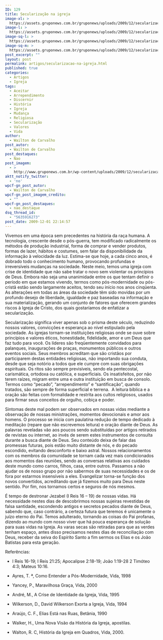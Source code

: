 ```yaml
---
ID: 129
title: Secularização na igreja
image-xl: >
  https://assets.gruponews.com.br/gruponews/uploads/2009/12/secularizacao_na_igreja.jpg
image-l: >
  https://assets.gruponews.com.br/gruponews/uploads/2009/12/secularizacao_na_igreja.jpg
image-sq-l: >
  https://assets.gruponews.com.br/gruponews/uploads/2009/12/secularizacao_na_igreja.jpg
image-sq-m: >
  https://assets.gruponews.com.br/gruponews/uploads/2009/12/secularizacao_na_igreja-720x550.jpg
post_excerpt: ""
layout: post
permalink: artigos/secularizacao-na-igreja.html
published: true
categories:
  - Artigos
  - Igreja
tags:
  - Aceitar
  - Arrependimento
  - Discernir
  - História
  - Igreja
  - Mudança
  - Religiosa
  - Secularização
  - Valores
  - Vida
author:
  - Wailton de Carvalho
post_autor:
  - Wailton de Carvalho
post_destaques:
  - Nao
post_imagem:
  - >
    http://www.gruponews.com.br/wp-content/uploads/2009/12/secularizacao_na_igreja.jpg
aktt_notify_twitter:
  - 'no'
wpcf-gn_post_autor:
  - Wailton de Carvalho
wpcf-gn_post_imagem_credito:
  - ""
wpcf-gn_post_destaques:
  - nao_destaque
dsq_thread_id:
  - "5635916273"
post_date: 2009-12-01 22:14:57
---
```

Vivemos em uma época sem precedentes na história da raça humana. A tecnologia, crescente desde o pós-guerra, tem modificado radicalmente os métodos de produção industrial, forma de comprar e vender produtos, formas de lazer, hábitos e costumes, sem falar da disponibilidade da informação à velocidade da luz. Estima-se que hoje, a cada cinco anos, é dobrado todo o conhecimento humano, provocando profundas e irreversíveis mudanças na sociedade. Neste meio, temos uma igreja com crise de identidade que não sabe tratar o novo sem violentar os princípios de Deus. Embora não seja uma unanimidade entre os que tentam definir o período em que estamos vivendo, termos como pós-modernidade ou pós-cristã estão sendo largamente aceitos, tendo seu início nos anos cinqüenta. As alterações em todas as áreas da sociedade têm sido movidas por um profundo desejo de liberdade, igualdade e paz baseadas na informação e sua materialização, gerando um conjunto de fatores que oferecem grandes riscos à Igreja de Cristo, dos quais gostaríamos de enfatizar a secularização.

Secularização significa viver apenas sob o prisma deste século, reduzindo nossos valores, convicções e esperança ao nível estipulado pela sociedade. As igrejas tornam-se instituições religiosas onde se ouve sobre princípios e valores éticos, honestidade, fidelidade, amor e um Deus que faz tudo para você. Os líderes são freqüentemente convidados para palanques, inaugurações de praças, monumentos públicos e outros eventos sociais. Seus membros acreditam que são cristãos por  participarem destas entidades religiosas, não importando sua conduta, desde que seja notório a todos que ele cumpre com suas obrigações espirituais. Os ritos são sempre previsíveis, sendo ela pentecostal, carismática, ortodoxa ou católica, e superficiais. Os insatisfeitos, por não terem raízes, migram entre uma e outra instituição em busca de consolo. Termos como “pecado”, “arrependimento” e “santificação”, quando tratados, são sempre de forma superficial e terrena.  A leitura bíblica e a oração são feitas com formalidade e restrita aos cultos religiosos, usados para firmar seus conceitos de orgulho, cobiça e poder.

Sintomas deste mal podem ser observados em nossas vidas mediante a observação de nossas ministrações, momentos devocionais e amor aos homens. O processo se inicia com paulatina redução de tempo dedicado à meditação (repare que não escrevemos leitura) e oração diante de Deus. As palavras reveladas vão aos poucos sendo substituídas por artigos retirados de revistas ou internet, ao invés de serem estes instrumentos de consulta durante a busca diante de Deus. Seu conteúdo deixa de falar das promessas futuras, pois estão muito distante de nós, e do pecado escondido, evitando desconforto e baixo astral. Nossos relacionamentos com os membros da comunidade se tornam cada vez mais condicionados aos momentos das reuniões, sendo as conversas relativas aos cuidados deste mundo como carros, filhos, casa, entre outros. Passamos a não ajudar os de nosso grupo por não sabermos de suas necessidades e os de fora por estarmos insensíveis a eles. Evangelizar torna-se função dos novos convertidos, acreditando que já fizemos muito para Deus neste sentido. Por fim, nos tornamos certos e seguros de nós mesmos.

É tempo de destronar Jezabel (I Reis 16 – 19) de nossas vidas. Há necessidade nestes dias de descobrirmos nossas sujeiras revestidas de falsa santidade, escondendo antigos e secretos pecados diante de Deus, sabendo que, caso contrário, a certeza futura que teremos é unicamente o juízo eterno do Pai. Temos adulterado, tornando as coisas do Pai profanas, dizendo ao mundo com nosso viver que há pouca esperança de solução para suas vidas na Igreja. As varas secas são retiradas para que as verdes tenham espaço, antes disso precisamos nestes dias de reconciliação com Deus, receber da seiva do Espírito Santo a fim sermos os Elias e os João Batistas para esta geração.

Referências:

- I Reis 16-19; I Reis 21:25; Apocalipse 2:18-19; João 1:19-28 2 Timóteo 4:3; Mateus 10:16.

- Ayres, T. ª, Como Entender a Pós-Modernidade, Vida, 1998

- Yancey, P., Maravilhosa Graça, Vida, 2000

- André, M., A Crise de Identidade da Igreja, Vida, 1995

- Wilkerson, D., David Wilkerson Exorta a Igreja, Vida, 1994

- Araújo, C. F., Elias Está nas Ruas, Betânia, 1990

- Walker, H., Uma Nova Visão da História da Igreja, apostilas.

- Walton, R. C, História da Igreja em Quadros, Vida, 2000.